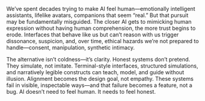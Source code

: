 We’ve spent decades trying to make AI feel human—emotionally intelligent assistants, lifelike avatars, companions that seem “real.” But that pursuit may be fundamentally misguided. The closer AI gets to mimicking human expression without having human comprehension, the more trust begins to erode. Interfaces that behave like us but can’t reason with us trigger dissonance, suspicion, and, over time, ethical hazards we’re not prepared to handle—consent, manipulation, synthetic intimacy.

The alternative isn’t coldness—it’s clarity. Honest systems don’t pretend. They simulate, not imitate. Terminal-style interfaces, structured simulations, and narratively legible constructs can teach, model, and guide without illusion. Alignment becomes the design goal, not empathy. These systems fail in visible, inspectable ways—and that failure becomes a feature, not a bug. AI doesn’t need to feel human. It needs to feel honest.